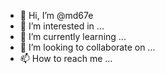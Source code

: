 - 👋 Hi, I’m @md67e
- 👀 I’m interested in ...
- 🌱 I’m currently learning ...
- 💞️ I’m looking to collaborate on ...
- 📫 How to reach me ...

<!---
md67e/md67e is a ✨ special ✨ repository because its `README.md` (this file) appears on your GitHub profile.
You can click the Preview link to take a look at your changes.
--->

